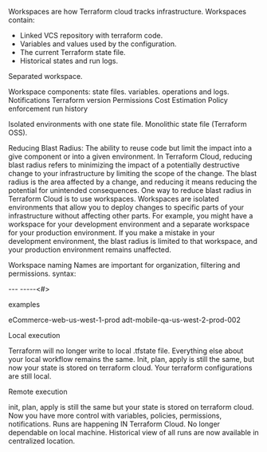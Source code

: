 Workspaces are how Terraform cloud tracks infrastructure.
Workspaces contain:
  - Linked VCS repository with terraform code.
  - Variables and values used by the configuration.
  - The current Terraform state file.
  - Historical states and run logs.

Separated workspace.

Workspace components:
state files.
variables.
operations and logs.
Notifications
Terraform version
Permissions
Cost Estimation
Policy enforcement
run history

Isolated environments with one state file.
Monolithic state file (Terraform OSS).

Reducing Blast Radius:
The ability to reuse code but limit the impact into a give component or into a given environment.
In Terraform Cloud, reducing blast radius refers to minimizing the impact of a potentially destructive change to your infrastructure by limiting the scope of the change. The blast radius is the area affected by a change, and reducing it means reducing the potential for unintended consequences.
One way to reduce blast radius in Terraform Cloud is to use workspaces. Workspaces are isolated environments that allow you to deploy changes to specific parts of your infrastructure without affecting other parts. For example, you might have a workspace for your development environment and a separate workspace for your production environment. If you make a mistake in your development environment, the blast radius is limited to that workspace, and your production environment remains unaffected.

Workspace naming
Names are important for organization, filtering and permissions.
syntax:

<app>-<tier>-<region>-<environment>
<team>-<environment>-<app>-<tier>-<region>-<#>

examples

eCommerce-web-us-west-1-prod
adt-mobile-qa-us-west-2-prod-002

Local execution

Terraform will no longer write to local .tfstate file.
Everything else about your local workflow remains the same.
Init, plan, apply is still the same, but now your state is stored on terraform cloud.
Your terraform configurations are still local.

Remote execution

init, plan, apply is still the same but your state is stored on terraform cloud.
Now you have more control with variables, policies, permissions, notifications.
Runs are happening IN Terraform Cloud.
  No longer dependable on local machine.
Historical view of all runs are now available in centralized location.
